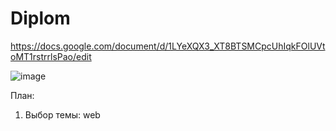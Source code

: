 # Diplom
https://docs.google.com/document/d/1LYeXQX3_XT8BTSMCpcUhIqkFOlUVtoMT1rstrrlsPao/edit

![image](https://github.com/sxdmatheww/Diplom/assets/97594112/d363d83d-171a-4571-a469-f0bff16e49ef)

План:
1. Выбор темы: web
